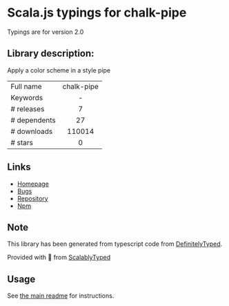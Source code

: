 
# Scala.js typings for chalk-pipe

Typings are for version 2.0

## Library description:
Apply a color scheme in a style pipe

|                    |                 |
| ------------------ | :-------------: |
| Full name          | chalk-pipe |
| Keywords           | - |
| # releases         | 7 |
| # dependents       | 27 |
| # downloads        | 110014 |
| # stars            | 0 |

## Links
- [Homepage](https://github.com/LitoMore/chalk-pipe#readme)
- [Bugs](https://github.com/LitoMore/chalk-pipe/issues)
- [Repository](https://github.com/LitoMore/chalk-pipe)
- [Npm](https://www.npmjs.com/package/chalk-pipe)
    


## Note
This library has been generated from typescript code from [DefinitelyTyped](https://definitelytyped.org).

Provided with :purple_heart: from [ScalablyTyped](https://github.com/oyvindberg/ScalablyTyped)

## Usage
See [the main readme](../../readme.md) for instructions.


